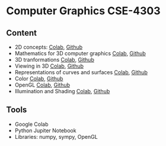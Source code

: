 # Computer Graphics CSE-4303
## Content
- 2D concepts: [Colab](), [Github]()
- Mathematics for 3D computer graphics [Colab](), [Github]()
- 3D tranformations  [Colab](), [Github]()
- Viewing in 3D [Colab](), [Github]()
- Representations of curves and surfaces [Colab](), [Github](./lectures/Represenation_of_Curves_and_Surfaces.ipynb)
- Color [Colab](), [Github]()
- OpenGL [Colab](), [Github]()
- Illumination and Shading [Colab](), [Github]()

## Tools
- Google Colab
- Python Jupiter Notebook
- Libraries: numpy, sympy, OpenGL
